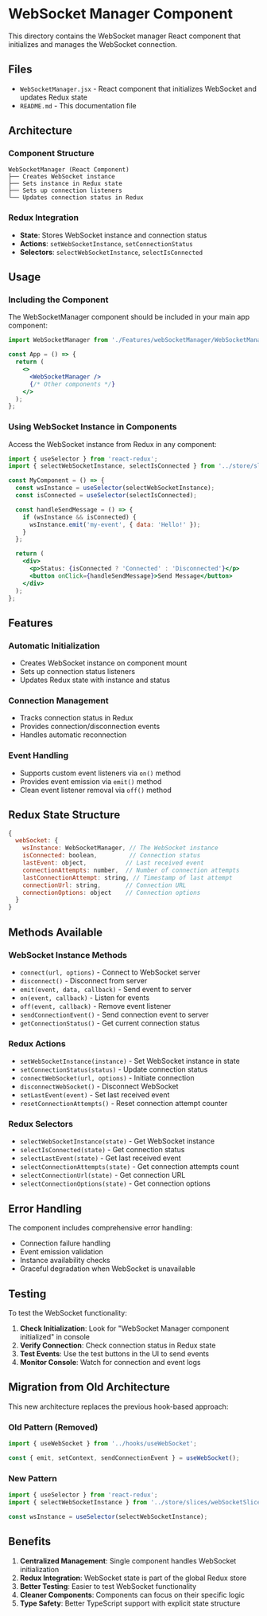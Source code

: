 # WebSocket Manager Component

This directory contains the WebSocket manager React component that initializes and manages the WebSocket connection.

## Files

- `WebSocketManager.jsx` - React component that initializes WebSocket and updates Redux state
- `README.md` - This documentation file

## Architecture

### Component Structure
```
WebSocketManager (React Component)
├── Creates WebSocket instance
├── Sets instance in Redux state
├── Sets up connection listeners
└── Updates connection status in Redux
```

### Redux Integration
- **State**: Stores WebSocket instance and connection status
- **Actions**: `setWebSocketInstance`, `setConnectionStatus`
- **Selectors**: `selectWebSocketInstance`, `selectIsConnected`

## Usage

### Including the Component
The WebSocketManager component should be included in your main app component:

```jsx
import WebSocketManager from './Features/webSocketManager/WebSocketManager';

const App = () => {
  return (
    <>
      <WebSocketManager />
      {/* Other components */}
    </>
  );
};
```

### Using WebSocket Instance in Components
Access the WebSocket instance from Redux in any component:

```jsx
import { useSelector } from 'react-redux';
import { selectWebSocketInstance, selectIsConnected } from '../store/slices/webSocketSlice';

const MyComponent = () => {
  const wsInstance = useSelector(selectWebSocketInstance);
  const isConnected = useSelector(selectIsConnected);

  const handleSendMessage = () => {
    if (wsInstance && isConnected) {
      wsInstance.emit('my-event', { data: 'Hello!' });
    }
  };

  return (
    <div>
      <p>Status: {isConnected ? 'Connected' : 'Disconnected'}</p>
      <button onClick={handleSendMessage}>Send Message</button>
    </div>
  );
};
```

## Features

### Automatic Initialization
- Creates WebSocket instance on component mount
- Sets up connection status listeners
- Updates Redux state with instance and status

### Connection Management
- Tracks connection status in Redux
- Provides connection/disconnection events
- Handles automatic reconnection

### Event Handling
- Supports custom event listeners via `on()` method
- Provides event emission via `emit()` method
- Clean event listener removal via `off()` method

## Redux State Structure

```javascript
{
  webSocket: {
    wsInstance: WebSocketManager, // The WebSocket instance
    isConnected: boolean,         // Connection status
    lastEvent: object,           // Last received event
    connectionAttempts: number,  // Number of connection attempts
    lastConnectionAttempt: string, // Timestamp of last attempt
    connectionUrl: string,       // Connection URL
    connectionOptions: object    // Connection options
  }
}
```

## Methods Available

### WebSocket Instance Methods
- `connect(url, options)` - Connect to WebSocket server
- `disconnect()` - Disconnect from server
- `emit(event, data, callback)` - Send event to server
- `on(event, callback)` - Listen for events
- `off(event, callback)` - Remove event listener
- `sendConnectionEvent()` - Send connection event to server
- `getConnectionStatus()` - Get current connection status

### Redux Actions
- `setWebSocketInstance(instance)` - Set WebSocket instance in state
- `setConnectionStatus(status)` - Update connection status
- `connectWebSocket(url, options)` - Initiate connection
- `disconnectWebSocket()` - Disconnect WebSocket
- `setLastEvent(event)` - Set last received event
- `resetConnectionAttempts()` - Reset connection attempt counter

### Redux Selectors
- `selectWebSocketInstance(state)` - Get WebSocket instance
- `selectIsConnected(state)` - Get connection status
- `selectLastEvent(state)` - Get last received event
- `selectConnectionAttempts(state)` - Get connection attempts count
- `selectConnectionUrl(state)` - Get connection URL
- `selectConnectionOptions(state)` - Get connection options

## Error Handling

The component includes comprehensive error handling:
- Connection failure handling
- Event emission validation
- Instance availability checks
- Graceful degradation when WebSocket is unavailable

## Testing

To test the WebSocket functionality:

1. **Check Initialization**: Look for "WebSocket Manager component initialized" in console
2. **Verify Connection**: Check connection status in Redux state
3. **Test Events**: Use the test buttons in the UI to send events
4. **Monitor Console**: Watch for connection and event logs

## Migration from Old Architecture

This new architecture replaces the previous hook-based approach:

### Old Pattern (Removed)
```jsx
import { useWebSocket } from '../hooks/useWebSocket';

const { emit, setContext, sendConnectionEvent } = useWebSocket();
```

### New Pattern
```jsx
import { useSelector } from 'react-redux';
import { selectWebSocketInstance } from '../store/slices/webSocketSlice';

const wsInstance = useSelector(selectWebSocketInstance);
```

## Benefits

1. **Centralized Management**: Single component handles WebSocket initialization
2. **Redux Integration**: WebSocket state is part of the global Redux store
3. **Better Testing**: Easier to test WebSocket functionality
4. **Cleaner Components**: Components can focus on their specific logic
5. **Type Safety**: Better TypeScript support with explicit state structure
